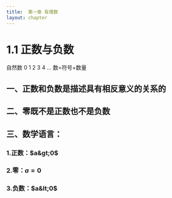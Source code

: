 ```yaml
---
title:  第一章 有理数
layout: chapter
---
```

# 1.1 正数与负数
自然数 0  1 2 3 4 ...
数=符号+数量
## 一、正数和负数是描述具有相反意义的关系<ly-a>的</ly-a>
## 二、零既不是正数也不是负数
## 三、数学语言：
### 1.正数：<ly-m>$a&gt;0$</ly-m>
### 2.零：<ly-m>$a=0$</ly-m>
### 3.负数：<ly-m>$a&lt;0$</ly-m>

